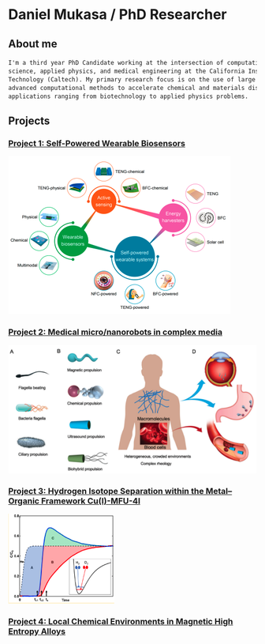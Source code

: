 # Daniel Mukasa / PhD Researcher

## About me
```markdown
I'm a third year PhD Candidate working at the intersection of computational materials 
science, applied physics, and medical engineering at the California Institute of 
Technology (Caltech). My primary research focus is on the use of large data sets and 
advanced computational methods to accelerate chemical and materials discovery with 
applications ranging from biotechnology to applied physics problems.
```

## Projects 

### [Project 1: Self-Powered Wearable Biosensors](https://pubs.acs.org/doi/pdf/10.1021/accountsmr.1c00002)
![](https://github.com/dmukasa/Portfolio/blob/main/images/Self_powered_wearabels.png)



### [Project 2: Medical micro/nanorobots in complex media](https://pubs.rsc.org/en/content/articlepdf/2020/cs/d0cs00309c)
![](https://github.com/dmukasa/Portfolio/blob/main/images/Medical_micro-nanao_robots.png)


### [Project 3: Hydrogen Isotope Separation within the Metal–Organic Framework Cu(I)-MFU-4l](https://pubs.acs.org/doi/abs/10.1021/acs.jpcc.9b09332)
![](https://github.com/dmukasa/Portfolio/blob/main/images/Hydrogen_isotope_separation.png)

### [Project 4: Local Chemical Environments in Magnetic High Entropy Alloys](https://ui.adsabs.harvard.edu/abs/2018APS..MARB06013M/abstract)





